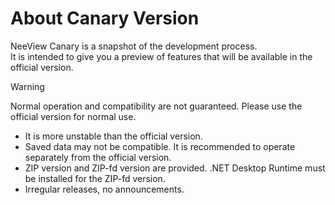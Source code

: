 # About Canary Version

<custom-revision/>

NeeView Canary is a snapshot of the development process.  
It is intended to give you a preview of features that will be available in the official version.

> [!WARNING]  
> Normal operation and compatibility are not guaranteed. Please use the official version for normal use.

  * It is more unstable than the official version.
  * Saved data may not be compatible. It is recommended to operate separately from the official version.
  * ZIP version and ZIP-fd version are provided. .NET Desktop Runtime must be installed for the ZIP-fd version.
  * Irregular releases, no announcements.
  
